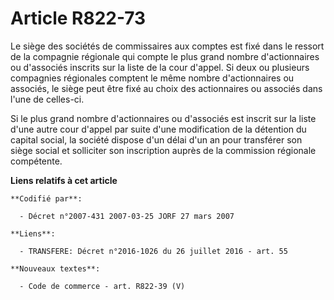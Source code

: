 # Article R822-73

Le siège des sociétés de commissaires aux comptes est fixé dans le ressort de la compagnie régionale qui compte le plus grand
nombre d'actionnaires ou d'associés inscrits sur la liste de la cour d'appel. Si deux ou plusieurs compagnies régionales
comptent le même nombre d'actionnaires ou associés, le siège peut être fixé au choix des actionnaires ou associés dans l'une
de celles-ci.

Si le plus grand nombre d'actionnaires ou d'associés est inscrit sur la liste d'une autre cour d'appel par suite d'une
modification de la détention du capital social, la société dispose d'un délai d'un an pour transférer son siège social et
solliciter son inscription auprès de la commission régionale compétente.

**Liens relatifs à cet article**

	**Codifié par**:

	  - Décret n°2007-431 2007-03-25 JORF 27 mars 2007

	**Liens**:

	  - TRANSFERE: Décret n°2016-1026 du 26 juillet 2016 - art. 55

	**Nouveaux textes**:

	  - Code de commerce - art. R822-39 (V)

